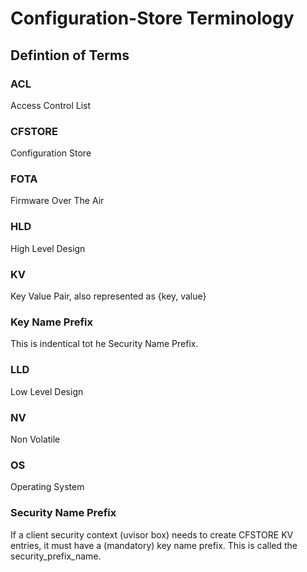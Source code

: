 # Configuration-Store Terminology

## Defintion of Terms

### ACL 
Access Control List

### CFSTORE 
Configuration Store

### FOTA 
Firmware Over The Air

### HLD 
High Level Design

### KV
Key Value Pair, also represented as {key, value}

### Key Name Prefix
This is indentical tot he Security Name Prefix. 

### LLD
Low Level Design

### NV
Non Volatile

### OS 
Operating System

### Security Name Prefix
If a client security context (uvisor box) needs to create CFSTORE KV entries, it must have a (mandatory) key name prefix. This is called the security_prefix_name.
 
